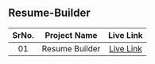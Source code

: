 ## Resume-Builder

|SrNo.|Project Name| Live Link|
|:---:|:---:|:---:|
|01|Resume Builder|[Live Link](https://pa-resume-builder.netlify.app/)|
